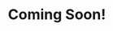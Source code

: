 ---
layout: page
title: Coming Soon!
img: assets/img/cnap_logo_initials.png
importance: 1
category: work
related_publications: false
---